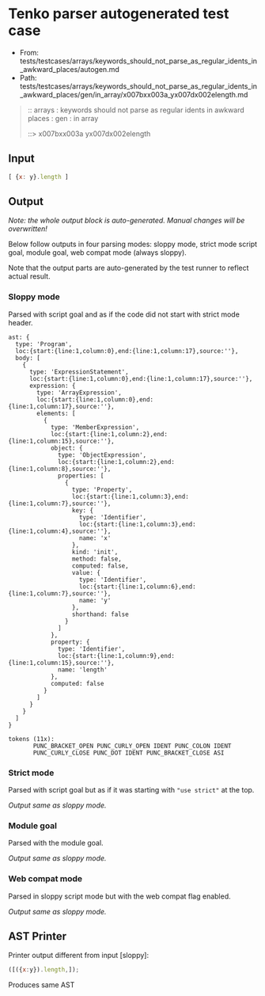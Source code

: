 # Tenko parser autogenerated test case

- From: tests/testcases/arrays/keywords_should_not_parse_as_regular_idents_in_awkward_places/autogen.md
- Path: tests/testcases/arrays/keywords_should_not_parse_as_regular_idents_in_awkward_places/gen/in_array/x007bxx003a_yx007dx002elength.md

> :: arrays : keywords should not parse as regular idents in awkward places : gen : in array
>
> ::> x007bxx003a yx007dx002elength

## Input


`````js
[ {x: y}.length ]
`````

## Output

_Note: the whole output block is auto-generated. Manual changes will be overwritten!_

Below follow outputs in four parsing modes: sloppy mode, strict mode script goal, module goal, web compat mode (always sloppy).

Note that the output parts are auto-generated by the test runner to reflect actual result.

### Sloppy mode

Parsed with script goal and as if the code did not start with strict mode header.

`````
ast: {
  type: 'Program',
  loc:{start:{line:1,column:0},end:{line:1,column:17},source:''},
  body: [
    {
      type: 'ExpressionStatement',
      loc:{start:{line:1,column:0},end:{line:1,column:17},source:''},
      expression: {
        type: 'ArrayExpression',
        loc:{start:{line:1,column:0},end:{line:1,column:17},source:''},
        elements: [
          {
            type: 'MemberExpression',
            loc:{start:{line:1,column:2},end:{line:1,column:15},source:''},
            object: {
              type: 'ObjectExpression',
              loc:{start:{line:1,column:2},end:{line:1,column:8},source:''},
              properties: [
                {
                  type: 'Property',
                  loc:{start:{line:1,column:3},end:{line:1,column:7},source:''},
                  key: {
                    type: 'Identifier',
                    loc:{start:{line:1,column:3},end:{line:1,column:4},source:''},
                    name: 'x'
                  },
                  kind: 'init',
                  method: false,
                  computed: false,
                  value: {
                    type: 'Identifier',
                    loc:{start:{line:1,column:6},end:{line:1,column:7},source:''},
                    name: 'y'
                  },
                  shorthand: false
                }
              ]
            },
            property: {
              type: 'Identifier',
              loc:{start:{line:1,column:9},end:{line:1,column:15},source:''},
              name: 'length'
            },
            computed: false
          }
        ]
      }
    }
  ]
}

tokens (11x):
       PUNC_BRACKET_OPEN PUNC_CURLY_OPEN IDENT PUNC_COLON IDENT
       PUNC_CURLY_CLOSE PUNC_DOT IDENT PUNC_BRACKET_CLOSE ASI
`````

### Strict mode

Parsed with script goal but as if it was starting with `"use strict"` at the top.

_Output same as sloppy mode._

### Module goal

Parsed with the module goal.

_Output same as sloppy mode._

### Web compat mode

Parsed in sloppy script mode but with the web compat flag enabled.

_Output same as sloppy mode._

## AST Printer

Printer output different from input [sloppy]:

````js
([({x:y}).length,]);
````

Produces same AST
